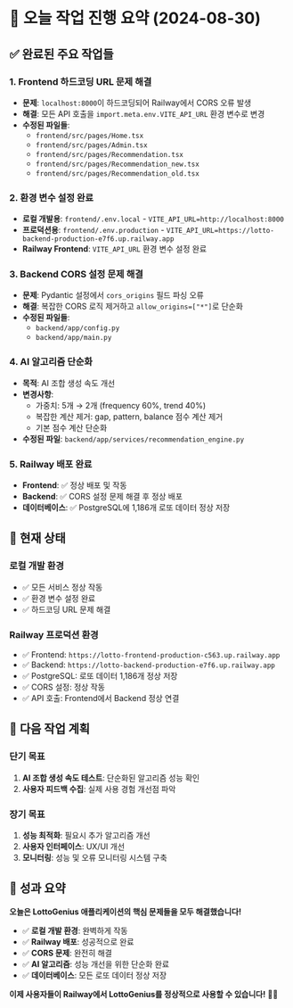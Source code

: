 # 🎯 오늘 작업 진행 요약 (2024-08-30)

## ✅ 완료된 주요 작업들

### 1. **Frontend 하드코딩 URL 문제 해결**
- **문제**: `localhost:8000`이 하드코딩되어 Railway에서 CORS 오류 발생
- **해결**: 모든 API 호출을 `import.meta.env.VITE_API_URL` 환경 변수로 변경
- **수정된 파일들**:
  - `frontend/src/pages/Home.tsx`
  - `frontend/src/pages/Admin.tsx`
  - `frontend/src/pages/Recommendation.tsx`
  - `frontend/src/pages/Recommendation_new.tsx`
  - `frontend/src/pages/Recommendation_old.tsx`

### 2. **환경 변수 설정 완료**
- **로컬 개발용**: `frontend/.env.local` - `VITE_API_URL=http://localhost:8000`
- **프로덕션용**: `frontend/.env.production` - `VITE_API_URL=https://lotto-backend-production-e7f6.up.railway.app`
- **Railway Frontend**: `VITE_API_URL` 환경 변수 설정 완료

### 3. **Backend CORS 설정 문제 해결**
- **문제**: Pydantic 설정에서 `cors_origins` 필드 파싱 오류
- **해결**: 복잡한 CORS 로직 제거하고 `allow_origins=["*"]`로 단순화
- **수정된 파일들**:
  - `backend/app/config.py`
  - `backend/app/main.py`

### 4. **AI 알고리즘 단순화**
- **목적**: AI 조합 생성 속도 개선
- **변경사항**:
  - 가중치: 5개 → 2개 (frequency 60%, trend 40%)
  - 복잡한 계산 제거: gap, pattern, balance 점수 계산 제거
  - 기본 점수 계산 단순화
- **수정된 파일**: `backend/app/services/recommendation_engine.py`

### 5. **Railway 배포 완료**
- **Frontend**: ✅ 정상 배포 및 작동
- **Backend**: ✅ CORS 설정 문제 해결 후 정상 배포
- **데이터베이스**: ✅ PostgreSQL에 1,186개 로또 데이터 정상 저장

## 🚀 현재 상태

### **로컬 개발 환경**
- ✅ 모든 서비스 정상 작동
- ✅ 환경 변수 설정 완료
- ✅ 하드코딩 URL 문제 해결

### **Railway 프로덕션 환경**
- ✅ Frontend: `https://lotto-frontend-production-c563.up.railway.app`
- ✅ Backend: `https://lotto-backend-production-e7f6.up.railway.app`
- ✅ PostgreSQL: 로또 데이터 1,186개 정상 저장
- ✅ CORS 설정: 정상 작동
- ✅ API 호출: Frontend에서 Backend 정상 연결

## 📝 다음 작업 계획

### **단기 목표**
1. **AI 조합 생성 속도 테스트**: 단순화된 알고리즘 성능 확인
2. **사용자 피드백 수집**: 실제 사용 경험 개선점 파악

### **장기 목표**
1. **성능 최적화**: 필요시 추가 알고리즘 개선
2. **사용자 인터페이스**: UX/UI 개선
3. **모니터링**: 성능 및 오류 모니터링 시스템 구축

## 🎉 성과 요약

**오늘은 LottoGenius 애플리케이션의 핵심 문제들을 모두 해결했습니다!**

- ✅ **로컬 개발 환경**: 완벽하게 작동
- ✅ **Railway 배포**: 성공적으로 완료
- ✅ **CORS 문제**: 완전히 해결
- ✅ **AI 알고리즘**: 성능 개선을 위한 단순화 완료
- ✅ **데이터베이스**: 모든 로또 데이터 정상 저장

**이제 사용자들이 Railway에서 LottoGenius를 정상적으로 사용할 수 있습니다!** 🎯✨
